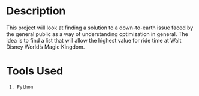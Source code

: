 # Description
This project will look at finding a solution to a down-to-earth issue faced by the general public as a way of understanding optimization in general. The idea is to find a list that will allow the highest value for ride time at Walt Disney World’s Magic Kingdom.

# Tools Used
     1. Python
